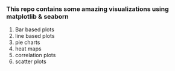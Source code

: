 ### This repo contains some amazing visualizations using matplotlib & seaborn

1. Bar based plots
2. line based plots
3. pie charts
4. heat maps
5. correlation plots
6. scatter plots
